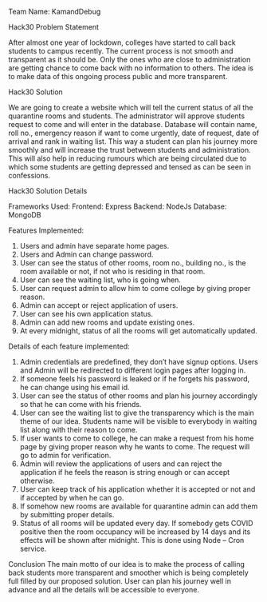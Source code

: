 Team Name: KamandDebug

Hack30 Problem Statement

After almost one year of lockdown, colleges have started to call back students to campus recently. The current process is not smooth and transparent as it should be. Only the ones who are close to administration are getting chance to come back with no information to others. 
The idea is to make data of this ongoing process public and more transparent.  

Hack30 Solution

We are going to create a website which will tell the current status of all the quarantine rooms and students. 
The administrator will approve students request to come and will enter in the database. 
Database will contain name, roll no., emergency reason if want to come urgently, date of request, date of arrival and rank in waiting list.
This way a student can plan his journey more smoothly and will increase the trust between students and administration. This will also help in reducing rumours which are being circulated due to which some students are getting depressed and tensed as can be seen in confessions.

Hack30 Solution Details

Frameworks Used:	Frontend:  Express
Backend:   NodeJs
Database:   MongoDB

Features Implemented: 
1.	Users and admin have separate home pages.
2.	Users and Admin can change password.
3.	User can see the status of other rooms, room no., building no., is the room available or not, if not who is residing in that room.
4.	User can see the waiting list, who is going when.
5.	User can request admin to allow him to come college by giving proper reason.
6.	Admin can accept or reject application of users.
7.	User can see his own application status.
8.	Admin can add new rooms and update existing ones.
9.	At every midnight, status of all the rooms will get automatically updated.

Details of each feature implemented:
1.	Admin credentials are predefined, they don’t have signup options. Users and Admin will be redirected to different login pages after logging in.
2.	If someone feels his password is leaked or if he forgets his password, he can change using his email id.
3.	User can see the status of other rooms and plan his journey accordingly so that he can come with his friends.
4.	User can see the waiting list to give the transparency which is the main theme of our idea. Students name will be visible to everybody in waiting list along with their reason to come.
5.	If user wants to come to college, he can make a request from his home page by giving proper reason why he wants to come. The request will go to admin for verification.
6.	Admin will review the applications of users and can reject the application if he feels the reason is string enough or can accept otherwise.
7.	User can keep track of his application whether it is accepted or not and if accepted by when he can go.
8.	If somehow new rooms are available for quarantine admin can add them by submitting proper details.
9.	Status of all rooms will be updated every day. If somebody gets COVID positive then the room occupancy will be increased by 14 days and its effects will be shown after midnight. This is done using    Node – Cron service.

Conclusion
The main motto of our idea is to make the process of calling back students more transparent and smoother which is being completely full filled by our proposed solution. User can plan his journey well in advance and all the details will be accessible to everyone.